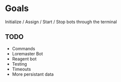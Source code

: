 # Goals
Initialize / Assign / Start / Stop bots through the terminal


## TODO
 - Commands
 - Loremaster Bot
 - Reagent bot 
 - Testing
 - Timeouts
 - More persistant data
